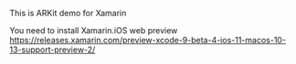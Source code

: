 This is ARKit demo for Xamarin 

You need to install Xamarin.iOS web preview https://releases.xamarin.com/preview-xcode-9-beta-4-ios-11-macos-10-13-support-preview-2/
